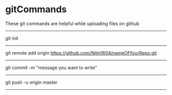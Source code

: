 # gitCommands                                            
These git commands are helpful while uploading files on github
_________________________________________________________________________
git init
_________________________________________________________________________
git remote add origin https://github.com/Nitin1604/nameOfYourRepo.git
_________________________________________________________________________
git commit -m "message you want to write"
_________________________________________________________________________
git push -u origin master
_________________________________________________________________________
